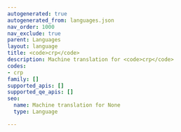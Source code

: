 ```yaml
---
autogenerated: true
autogenerated_from: languages.json
nav_order: 1000
nav_exclude: true
parent: Languages
layout: language
title: <code>crp</code>
description: Machine translation for <code>crp</code>
codes:
- crp
family: []
supported_apis: []
supported_qe_apis: []
seo:
  name: Machine translation for None
  type: Language

---
```


